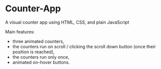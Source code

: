 # Counter-App
A visual counter app using HTML, CSS, and plain JavaScript


Main features:
- three animated counters,
- the counters run on scroll / clicking the scroll down button (once their position is reached),
- the counters run only once,
- animated on-hover buttons.
